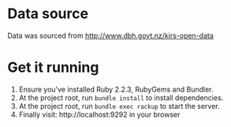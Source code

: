 # Data source

Data was sourced from http://www.dbh.govt.nz/kirs-open-data

# Get it running

1. Ensure you've installed Ruby 2.2.3, RubyGems and Bundler.
2. At the project root, run `bundle install` to install dependencies.
3. At the project root, run `bundle exec rackup` to start the server.
4. Finally visit: http://localhost:9292 in your browser
